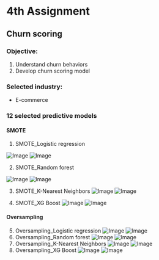 # 4th Assignment 
## Churn scoring
### Objective:
1. Understand churn behaviors
2. Develop churn scoring model
### Selected industry: 
* E-commerce
### 12 selected predictive models
#### SMOTE
1. SMOTE_Logistic regression

![Image](https://github.com/KaninJC/MADT8101-Seminar-in-Advanced-Analytic/blob/1ca12637ef2defb04e79b87a5f28bcf69247c5cd/4-Churn%20Scoring/1.1-SMOTE-LR.png)
![Image](https://github.com/KaninJC/MADT8101-Seminar-in-Advanced-Analytic/blob/1ca12637ef2defb04e79b87a5f28bcf69247c5cd/4-Churn%20Scoring/1.2-SMOTE-LR.png)

2. SMOTE_Random forest

![Image](https://github.com/KaninJC/MADT8101-Seminar-in-Advanced-Analytic/blob/1ca12637ef2defb04e79b87a5f28bcf69247c5cd/4-Churn%20Scoring/2.1-SMOTE-RF.png)
![Image](https://github.com/KaninJC/MADT8101-Seminar-in-Advanced-Analytic/blob/1ca12637ef2defb04e79b87a5f28bcf69247c5cd/4-Churn%20Scoring/2.2-SMOTE-RF.png)

3. SMOTE_K-Nearest Neighbors
![Image](https://github.com/KaninJC/MADT8101-Seminar-in-Advanced-Analytic/blob/1ca12637ef2defb04e79b87a5f28bcf69247c5cd/4-Churn%20Scoring/3.1-SMOTE-KNN.png)
![Image](https://github.com/KaninJC/MADT8101-Seminar-in-Advanced-Analytic/blob/1ca12637ef2defb04e79b87a5f28bcf69247c5cd/4-Churn%20Scoring/3.2-SMOTE-KNN.png)

4. SMOTE_XG Boost
![Image](https://github.com/KaninJC/MADT8101-Seminar-in-Advanced-Analytic/blob/bfbfd893d1575f21065c45a9505211a41818ac21/4-Churn%20Scoring/4.1-SMOTE-XG%20Boost.png)
![Image](https://github.com/KaninJC/MADT8101-Seminar-in-Advanced-Analytic/blob/bfbfd893d1575f21065c45a9505211a41818ac21/4-Churn%20Scoring/4.2-SMOTE-XG%20Boost.png)

#### Oversampling
5. Oversampling_Logistic regression
![Image]()
![Image]()
6. Oversampling_Random forest
![Image]()
![Image]()
7. Oversampling_K-Nearest Neighbors
![Image]()
![Image]()
8. Oversampling_XG Boost
![Image]()
![Image]()
